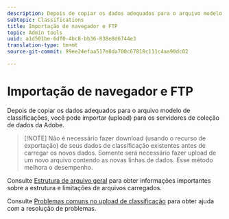 ```yaml
---
description: Depois de copiar os dados adequados para o arquivo modelo de classificações, você pode importar (upload) para os servidores de coleção de dados da Adobe.
subtopic: Classifications
title: Importação de navegador e FTP
topic: Admin tools
uuid: a1d501be-6df0-4bc8-bb36-838e8d6744e3
translation-type: tm+mt
source-git-commit: 99ee24efaa517e8da700c67818c111c4aa90dc02

---
```



# Importação de navegador e FTP

Depois de copiar os dados adequados para o arquivo modelo de classificações, você pode importar (upload) para os servidores de coleção de dados da Adobe.

> [!NOTE] Não é necessário fazer download (usando o recurso de exportação) de seus dados de classificação existentes antes de carregar os novos dados. Somente será necessário fazer upload de um novo arquivo contendo as novas linhas de dados. Esse método melhora o desempenho.

Consulte [Estrutura de arquivo geral](/help/components/c-classifications2/c-classifications-importer/c-saint-data-files.md) para obter informações importantes sobre a estrutura e limitações de arquivos carregados.

Consulte [Problemas comuns no upload de classificação](https://helpx.adobe.com/analytics/kb/common-saint-upload-issues.html) para obter ajuda com a resolução de problemas.
